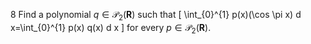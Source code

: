 8 Find a polynomial $q \in \mathcal{P}_{2}(\mathbf{R})$ such that
\[
\int_{0}^{1} p(x)(\cos \pi x) d x=\int_{0}^{1} p(x) q(x) d x
\]
for every $p \in \mathcal{P}_{2}(\mathbf{R})$.
